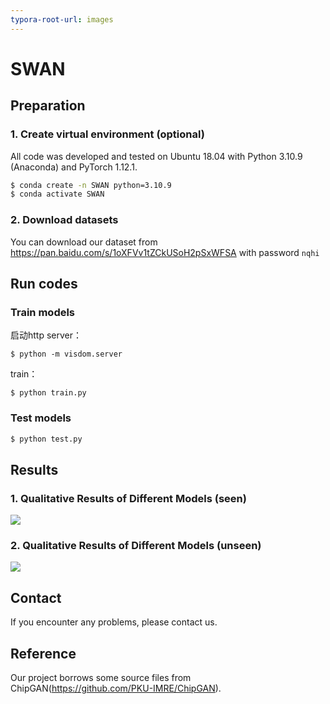 ```yaml
---
typora-root-url: images
---
```


# SWAN 

## Preparation

### 1. Create virtual environment (optional)

All code was developed and tested on Ubuntu 18.04 with Python 3.10.9 (Anaconda) and PyTorch 1.12.1.

```bash
$ conda create -n SWAN python=3.10.9
$ conda activate SWAN
```

### 2. Download datasets

You can download our dataset from https://pan.baidu.com/s/1oXFVv1tZCkUSoH2pSxWFSA with password `nqhi`

## Run codes

### Train models

启动http server：

```
$ python -m visdom.server
```

train：

```
$ python train.py
```

### Test models

```bash
$ python test.py
```

## Results

### 1. Qualitative Results of Different Models (seen)

![](/seen.png)

### 2. Qualitative Results of Different Models (unseen)

![](/unseen.png)

## Contact

If you encounter any problems, please contact us.

## Reference

Our project borrows some source files from ChipGAN(https://github.com/PKU-IMRE/ChipGAN). 